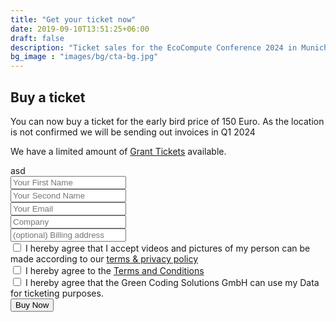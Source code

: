 ```yaml
---
title: "Get your ticket now"
date: 2019-09-10T13:51:25+06:00
draft: false
description: "Ticket sales for the EcoCompute Conference 2024 in Munich, Germany"
bg_image : "images/bg/cta-bg.jpg"
---
```


## Buy a ticket

You can now buy a ticket for the early bird price of 150 Euro. As the location is not confirmed we will be sending out
invoices in Q1 2024

We have a limited amount of [Grant Tickets](/grants/) available.

<div class="alert alert-info d-none" role="alert" id="form-status">asd
</div>

<form id="ticket-form" action="https://formspree.io/f/xyyqrdoa" method="POST">
<div class="col-lg-6">
<div class="contact-form pl-4 mt-5 mt-lg-0">
<form method="post" action="#">
<div class="form-row">
<div class="col-lg-6">
<div class="form-group">
<input type="text" placeholder="Your First Name" class="form-control" name="fname" id="fname" required>
</div>
</div>

<div class="col-lg-6">
<div class="form-group">
<input type="text" placeholder="Your Second Name" class="form-control" name="sname" id="sname" required>
</div>
</div>

<div class="col-lg-12">
<div class="form-group">
<input type="email" placeholder="Your Email" class="form-control" name="email" id="email" required>
</div>
</div>

<div class="col-lg-12">
<div class="form-group">
<input type="text" placeholder="Company" class="form-control" name="company" id="company" required>
</div>
</div>

<div class="col-lg-12">
<div class="form-group">
<input type="text" placeholder="(optional) Billing address" class="form-control" name="address" id="address">
</div>
</div>

<div class="col-lg-12">
<div class="form-group">
<label>
  <input type="checkbox" name="photos" value="photos" required>
  I hereby agree that I accept videos and pictures of my person can be made according to our <a href="/agb">terms & privacy policy</a>
</label>
</div>
</div>

<div class="col-lg-12">
<div class="form-group">
<label>
  <input type="checkbox" name="terms" value="terms" required>
  I hereby agree to the <a href='/agb'>Terms and Conditions</a>
</label>
</div>
</div>

<div class="col-lg-12">
<div class="form-group">
<label>
  <input type="checkbox" name="ticketing" value="ticketing" required>
  I hereby agree that the Green Coding Solutions GmbH can use my Data for ticketing purposes.
</label>
</div>
</div>

<div class="mt-4">
<button type="submit" id="contact-submit" class="btn btn-hero btn-rounded " value="Buy Now">Buy Now</button>
</div>

</form>

<script>
    var form = document.getElementById("ticket-form");

    async function handleSubmit(event) {
      event.preventDefault();
      var status = document.getElementById("form-status");
      var data = new FormData(event.target);
      fetch(event.target.action, {
        method: form.method,
        body: data,
        headers: {
            'Accept': 'application/json'
        }
      }).then(response => {
        status.classList.remove("d-none");

        if (response.ok) {
          status.innerHTML = "Thanks for being part of this amazing event! We will be in touch soon with more information.";
          form.reset()
        } else {
          response.json().then(data => {
            if (Object.hasOwn(data, 'errors')) {
              status.innerHTML = data["errors"].map(error => error["message"]).join(", ")
            } else {
              status.innerHTML = "Oops! There was a problem submitting your form"
            }
          })
        }
      }).catch(error => {
        status.innerHTML = "Oops! There was a problem submitting your form"
      });
    }
    form.addEventListener("submit", handleSubmit)
</script>